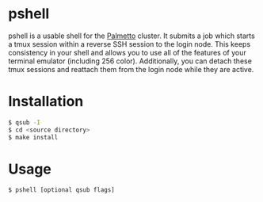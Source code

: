 pshell
======

pshell is a usable shell for the [Palmetto](https://www.palmetto.clemson.edu/) cluster. It submits a job which starts a tmux session within a reverse SSH session to the login node. This keeps consistency in your shell and allows you to use all of the features of your terminal emulator (including 256 color). Additionally, you can detach these tmux sessions and reattach them from the login node while they are active.


Installation
============

```sh
$ qsub -I
$ cd <source directory>
$ make install
```


Usage
=====

```sh
$ pshell [optional qsub flags]
```

